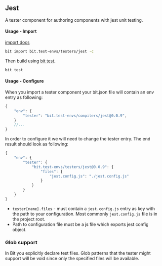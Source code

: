 Jest
-----
A tester component for authoring components with jest unit testing.

#### Usage - Import
[import docs](https://docs.bitsrc.io/docs/cli-import.html#import-a-new-environment)

```bash
bit import bit.test-envs/testers/jest -c
```

Then build using [bit test](https://docs.bitsrc.io/docs/cli-test.html).
```bash
bit test
```

#### Usage - Configure
When you import a tester component your bit.json file will contain an env entry as following:

```Typescript
{
    "env": {
        "tester": "bit.test-envs/compilers/jest@0.0.9",
    }
    //...
}
```
In order to configure it we will need to change the tester entry. The end result should look as following:

```Typescript
{
    "env": {
        "tester": {
            "bit.test-envs/testers/jest@0.0.9": {
                "files": {
                    "jest.config.js": "./jest.config.js"
                }
            }
        }
    }
}
```

- `tester[name].files` - must contain a `jest.config.js` entry as key with the path to your configuration. Most commonly `jest.config.js` file is in the project root.
- Path to configuration file must be a js file which exports jest config object.

### Glob support
In Bit you explicitly declare test files. Glob patterns that the tester might support will be void since only the specified files will be available.
